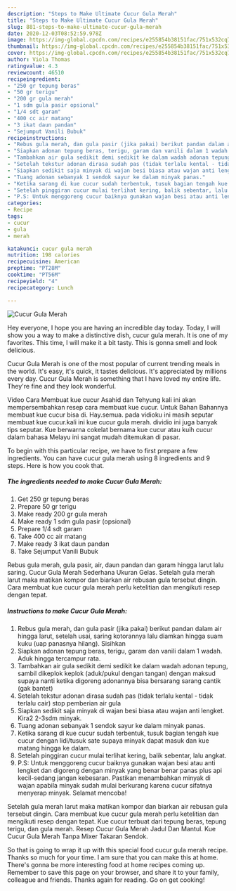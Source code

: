 ```yaml
---
description: "Steps to Make Ultimate Cucur Gula Merah"
title: "Steps to Make Ultimate Cucur Gula Merah"
slug: 881-steps-to-make-ultimate-cucur-gula-merah
date: 2020-12-03T08:52:59.978Z
image: https://img-global.cpcdn.com/recipes/e255854b38151fac/751x532cq70/cucur-gula-merah-foto-resep-utama.jpg
thumbnail: https://img-global.cpcdn.com/recipes/e255854b38151fac/751x532cq70/cucur-gula-merah-foto-resep-utama.jpg
cover: https://img-global.cpcdn.com/recipes/e255854b38151fac/751x532cq70/cucur-gula-merah-foto-resep-utama.jpg
author: Viola Thomas
ratingvalue: 4.3
reviewcount: 46510
recipeingredient:
- "250 gr tepung beras"
- "50 gr terigu"
- "200 gr gula merah"
- "1 sdm gula pasir opsional"
- "1/4 sdt garam"
- "400 cc air matang"
- "3 ikat daun pandan"
- "Sejumput Vanili Bubuk"
recipeinstructions:
- "Rebus gula merah, dan gula pasir (jika pakai) berikut pandan dalam air hingga larut, setelah usai, saring kotorannya lalu diamkan hingga suam kuku (uap panasnya hilang). Sisihkan"
- "Siapkan adonan tepung beras, terigu, garam dan vanili dalam 1 wadah. Aduk hingga tercampur rata."
- "Tambahkan air gula sedikit demi sedikit ke dalam wadah adonan tepung, sambil dikeplok keplok (aduk/pukul dengan tangan) dengan maksud supaya nanti ketika digoreng adonannya bisa bersarang sarang cantik (gak bantet)"
- "Setelah tekstur adonan dirasa sudah pas (tidak terlalu kental - tidak terlalu cair) stop pemberian air gula"
- "Siapkan sedikit saja minyak di wajan besi biasa atau wajan anti lengket. Kira2 2-3sdm minyak."
- "Tuang adonan sebanyak 1 sendok sayur ke dalam minyak panas."
- "Ketika sarang di kue cucur sudah terbentuk, tusuk bagian tengah kue cucur dengan lidi/tusuk sate supaya minyak dapat masuk dan kue matang hingga ke dalam."
- "Setelah pinggiran cucur mulai terlihat kering, balik sebentar, lalu angkat."
- "P.S: Untuk menggoreng cucur baiknya gunakan wajan besi atau anti lengket dan digoreng dengan minyak yang benar benar panas plus api kecil-sedang jangan kebesaran. Pastikan menambahkan minyak di wajan apabila minyak sudah mulai berkurang karena cucur sifatnya menyerap minyak. Selamat mencoba!"
categories:
- Recipe
tags:
- cucur
- gula
- merah

katakunci: cucur gula merah 
nutrition: 198 calories
recipecuisine: American
preptime: "PT28M"
cooktime: "PT56M"
recipeyield: "4"
recipecategory: Lunch

---
```



![Cucur Gula Merah](https://img-global.cpcdn.com/recipes/e255854b38151fac/751x532cq70/cucur-gula-merah-foto-resep-utama.jpg)

Hey everyone, I hope you are having an incredible day today. Today, I will show you a way to make a distinctive dish, cucur gula merah. It is one of my favorites. This time, I will make it a bit tasty. This is gonna smell and look delicious.

Cucur Gula Merah is one of the most popular of current trending meals in the world. It's easy, it's quick, it tastes delicious. It's appreciated by millions every day. Cucur Gula Merah is something that I have loved my entire life. They're fine and they look wonderful.

Video Cara Membuat kue cucur Asahid dan Tehyung kali ini akan mempersembahkan resep cara membuat kue cucur. Untuk Bahan Bahannya membuat kue cucur bisa di. Hay.semua. pada vidioku ini masih seputar membuat kue cucur.kali ini kue cucur gula merah. dividio ini juga banyak tips seputar. Kue berwarna cokelat bernama kue cucur atau kuih cucur dalam bahasa Melayu ini sangat mudah ditemukan di pasar.


To begin with this particular recipe, we have to first prepare a few ingredients. You can have cucur gula merah using 8 ingredients and 9 steps. Here is how you cook that.

<!--inarticleads1-->

##### The ingredients needed to make Cucur Gula Merah:

1. Get 250 gr tepung beras
1. Prepare 50 gr terigu
1. Make ready 200 gr gula merah
1. Make ready 1 sdm gula pasir (opsional)
1. Prepare 1/4 sdt garam
1. Take 400 cc air matang
1. Make ready 3 ikat daun pandan
1. Take Sejumput Vanili Bubuk


Rebus gula merah, gula pasir, air, daun pandan dan garam hingga larut lalu saring. Cucur Gula Merah Sederhana Ukuran Gelas. Setelah gula merah larut maka matikan kompor dan biarkan air rebusan gula tersebut dingin. Cara membuat kue cucur gula merah perlu ketelitian dan mengikuti resep dengan tepat. 

<!--inarticleads2-->

##### Instructions to make Cucur Gula Merah:

1. Rebus gula merah, dan gula pasir (jika pakai) berikut pandan dalam air hingga larut, setelah usai, saring kotorannya lalu diamkan hingga suam kuku (uap panasnya hilang). Sisihkan
1. Siapkan adonan tepung beras, terigu, garam dan vanili dalam 1 wadah. Aduk hingga tercampur rata.
1. Tambahkan air gula sedikit demi sedikit ke dalam wadah adonan tepung, sambil dikeplok keplok (aduk/pukul dengan tangan) dengan maksud supaya nanti ketika digoreng adonannya bisa bersarang sarang cantik (gak bantet)
1. Setelah tekstur adonan dirasa sudah pas (tidak terlalu kental - tidak terlalu cair) stop pemberian air gula
1. Siapkan sedikit saja minyak di wajan besi biasa atau wajan anti lengket. Kira2 2-3sdm minyak.
1. Tuang adonan sebanyak 1 sendok sayur ke dalam minyak panas.
1. Ketika sarang di kue cucur sudah terbentuk, tusuk bagian tengah kue cucur dengan lidi/tusuk sate supaya minyak dapat masuk dan kue matang hingga ke dalam.
1. Setelah pinggiran cucur mulai terlihat kering, balik sebentar, lalu angkat.
1. P.S: Untuk menggoreng cucur baiknya gunakan wajan besi atau anti lengket dan digoreng dengan minyak yang benar benar panas plus api kecil-sedang jangan kebesaran. Pastikan menambahkan minyak di wajan apabila minyak sudah mulai berkurang karena cucur sifatnya menyerap minyak. Selamat mencoba!


Setelah gula merah larut maka matikan kompor dan biarkan air rebusan gula tersebut dingin. Cara membuat kue cucur gula merah perlu ketelitian dan mengikuti resep dengan tepat. Kue cucur terbuat dari tepung beras, tepung terigu, dan gula merah. Resep Cucur Gula Merah Jadul Dan Mantul. Kue Cucur Gula Merah Tanpa Mixer Takaran Sendok. 

So that is going to wrap it up with this special food cucur gula merah recipe. Thanks so much for your time. I am sure that you can make this at home. There's gonna be more interesting food at home recipes coming up. Remember to save this page on your browser, and share it to your family, colleague and friends. Thanks again for reading. Go on get cooking!
